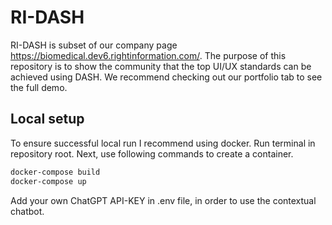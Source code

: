 # RI-DASH
RI-DASH is subset of our company page https://biomedical.dev6.rightinformation.com/. The purpose of this repository is to show the community that the top UI/UX standards can be achieved using DASH. We recommend checking out our portfolio tab to see the full demo.

## Local setup
To ensure successful local run I recommend using docker. Run terminal in repository root. Next, use following commands to create a container.
```bash
docker-compose build
docker-compose up
```

Add your own ChatGPT API-KEY in .env file, in order to use the contextual chatbot.